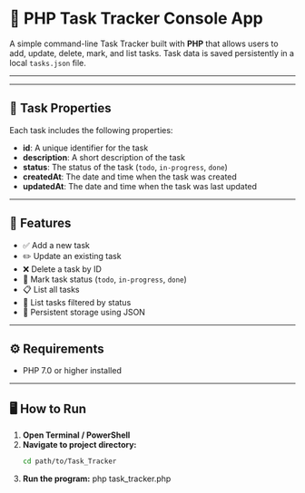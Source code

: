 # 📝 PHP Task Tracker Console App

A simple command-line Task Tracker built with **PHP** that allows users to add, update, delete, mark, and list tasks. Task data is saved persistently in a local `tasks.json` file.

---


---

## 🧾 Task Properties

Each task includes the following properties:

- **id**: A unique identifier for the task
- **description**: A short description of the task
- **status**: The status of the task (`todo`, `in-progress`, `done`)
- **createdAt**: The date and time when the task was created
- **updatedAt**: The date and time when the task was last updated

---

## 🚀 Features

- ✅ Add a new task
- ✏️ Update an existing task
- ❌ Delete a task by ID
- 🔁 Mark task status (`todo`, `in-progress`, `done`)
- 📋 List all tasks
- 🔎 List tasks filtered by status
- 💾 Persistent storage using JSON

---

## ⚙️ Requirements

- PHP 7.0 or higher installed

---

## 🖥️ How to Run

1. **Open Terminal / PowerShell**
2. **Navigate to project directory:**
   ```bash
   cd path/to/Task_Tracker
3. **Run the program:**
     php task_tracker.php


